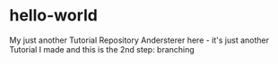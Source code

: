 # hello-world
My just another Tutorial Repository
Andersterer here - it's just another Tutorial I made and this is the 2nd step: branching
